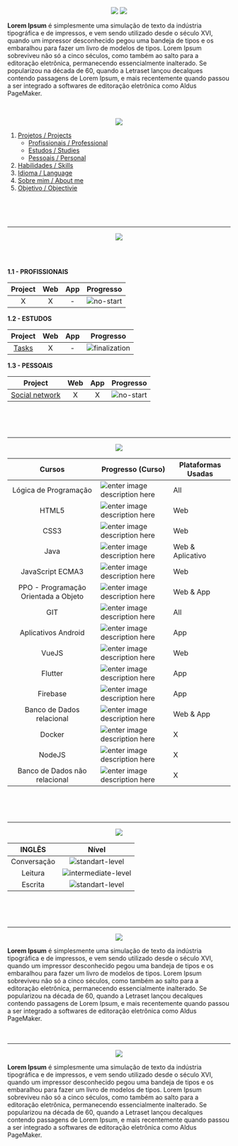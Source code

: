 <p align="center">
<img src="https://i.imgur.com/PUxQ8tB.gif">
<img src="https://i.imgur.com/bzb3DHR.gif">
</p>

**Lorem Ipsum** é simplesmente uma simulação de texto da indústria tipográfica e de impressos, e vem sendo utilizado desde o século XVI, quando um impressor desconhecido pegou uma bandeja de tipos e os embaralhou para fazer um livro de modelos de tipos. Lorem Ipsum sobreviveu não só a cinco séculos, como também ao salto para a editoração eletrônica, permanecendo essencialmente inalterado. Se popularizou na década de 60, quando a Letraset lançou decalques contendo passagens de Lorem Ipsum, e mais recentemente quando passou a ser integrado a softwares de editoração eletrônica como Aldus PageMaker.
<br>
<br>
<br>
<p align="center">
<img src="https://i.imgur.com/4YZFlwR.gif">
</p>

1. [Projetos / Projects](#projects)
	+ [Profissionais / Professional](#project-professional)
	+ [Estudos / Studies](#project-study)
	+ [Pessoais / Personal](#project-personal)
2. [Habilidades / Skills](#skills)
3. [Idioma / Language](#language)
4. [Sobre mim / About me](#about-me)
5. [Objetivo / Objectivie](#objective)
<br>
<br>
<br>

<hr>
<p align="center">
<a name="projects"></a>
<img src="https://i.imgur.com/bHwcHQU.gif">
</p>
<br>
<br>

<a name="project-professional"></a>
**1.1 - PROFISSIONAIS**

|Project| Web |App|Progresso|
|:--:|:--:|:--:|:--:|
|X|X|-|![no-start](https://i.imgur.com/0deQHEj.png)|


<a name="project-study"></a>
**1.2 - ESTUDOS**

|Project| Web |App|Progresso|
|:--:|:--:|:--:|:--:|
|[Tasks](https://github.com/FlapNips/Projetos/tree/master/tasks)|X|-|![finalization](https://i.imgur.com/zdMav2h.png)|

<a name="project-personal"></a>
**1.3 - PESSOAIS**

|Project| Web |App|Progresso|
|:--:|:--:|:--:|:--:|
| [Social network](https://github.com/FlapNips/Projetos/tree/master/personal) |X|X|![no-start](https://i.imgur.com/0deQHEj.png)|
<br>
<br>
<br>

<hr>
<p align="center">
<a name="projects"></a>
<img src="https://i.imgur.com/PDyjdCF.gif">
</p>

|Cursos| Progresso (Curso)|Plataformas Usadas|
|:--:|--|--|
|Lógica de Programação |![enter image description here](https://i.imgur.com/gcELukW.png)|All|
|HTML5|![enter image description here](https://i.imgur.com/gcELukW.png)|Web|
|CSS3|![enter image description here](https://i.imgur.com/gcELukW.png)|Web|
|Java|![enter image description here](https://i.imgur.com/gcELukW.png)|Web & Aplicativo|
|JavaScript ECMA3|![enter image description here](https://i.imgur.com/gcELukW.png)|Web|
|PPO - Programação Orientada a Objeto|![enter image description here](https://i.imgur.com/gcELukW.png)|Web & App|
|GIT|![enter image description here](https://i.imgur.com/gcELukW.png)|All|
| Aplicativos Android|![enter image description here](https://i.imgur.com/tuDGLNN.png)|App|
|VueJS|![enter image description here](https://i.imgur.com/9AdfDHh.png)|Web|
|Flutter|![enter image description here](https://i.imgur.com/9AdfDHh.png)|App|
|Firebase|![enter image description here](https://i.imgur.com/9AdfDHh.png)|App|
|Banco de Dados relacional|![enter image description here](https://i.imgur.com/cK0pRbW.png)|Web & App|
|Docker|![enter image description here](https://i.imgur.com/WCPOczY.png)|X|
|NodeJS|![enter image description here](https://i.imgur.com/WCPOczY.png)|X|
|Banco de Dados não relacional|![enter image description here](https://i.imgur.com/WCPOczY.png)|X|
<br>
<br>
<br>

<hr>
<p align="center">
<a name="projects"></a>
<img src="https://i.imgur.com/JhvZPnn.gif">
</p>

|  INGLÊS|Nível|
|:--:|:--:|
|Conversação|![standart-level](https://i.imgur.com/xlQoZLf.png) |
|Leitura|![intermediate-level](https://i.imgur.com/oeIFaVk.png)|
| Escrita| ![standart-level](https://i.imgur.com/xlQoZLf.png)|
<br>
<br>
<br>

<hr>
<p align="center">
<a name="projects"></a>
<img src="https://i.imgur.com/cybRjOg.gif">
</p>

**Lorem Ipsum** é simplesmente uma simulação de texto da indústria tipográfica e de impressos, e vem sendo utilizado desde o século XVI, quando um impressor desconhecido pegou uma bandeja de tipos e os embaralhou para fazer um livro de modelos de tipos. Lorem Ipsum sobreviveu não só a cinco séculos, como também ao salto para a editoração eletrônica, permanecendo essencialmente inalterado. Se popularizou na década de 60, quando a Letraset lançou decalques contendo passagens de Lorem Ipsum, e mais recentemente quando passou a ser integrado a softwares de editoração eletrônica como Aldus PageMaker.
<br>
<br>
<br>

<hr>
<p align="center">
<a name="projects"></a>
<img src="https://i.imgur.com/7bxwvKN.gif">
</p>

**Lorem Ipsum** é simplesmente uma simulação de texto da indústria tipográfica e de impressos, e vem sendo utilizado desde o século XVI, quando um impressor desconhecido pegou uma bandeja de tipos e os embaralhou para fazer um livro de modelos de tipos. Lorem Ipsum sobreviveu não só a cinco séculos, como também ao salto para a editoração eletrônica, permanecendo essencialmente inalterado. Se popularizou na década de 60, quando a Letraset lançou decalques contendo passagens de Lorem Ipsum, e mais recentemente quando passou a ser integrado a softwares de editoração eletrônica como Aldus PageMaker.

